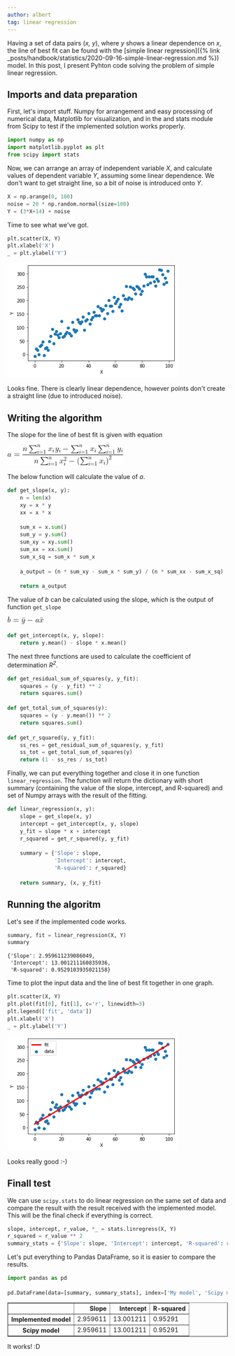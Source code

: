 ```yaml
---
author: albert
tag: linear regression
---
```

Having a set of data pairs (*x, y*), where *y* shows a linear dependence on *x*, the line of best fit can be found with the [simple linear regression]({% link _posts/handbook/statistics/2020-09-16-simple-linear-regression.md %}) model. In this post, I present Pyhton code solving the problem of simple linear regression.
<!--more-->

## Imports and data preparation

First, let's import stuff. Numpy for arrangement and easy processing of numerical data, Matplotlib for visualization, and in the and stats module from Scipy to test if the implemented solution works properly.


```python
import numpy as np
import matplotlib.pyplot as plt
from scipy import stats
```

Now, we can arrange an array of independent variable *X*, and calculate values of dependent variable *Y*, assuming some linear dependence. We don't want to get straight line, so a bit of noise is introduced onto *Y*.


```python
X = np.arange(0, 100)
noise = 20 * np.random.normal(size=100)
Y = (3*X+14) + noise
```

Time to see what we've got.


```python
plt.scatter(X, Y)
plt.xlabel('X')
_ = plt.ylabel('Y')
```


![png](/assets/images/blog/2020-09-26/raw_data.png)


Looks fine. There is clearly linear dependence, however points don't create a straight line (due to introduced noise).

## Writing the algorithm

The slope for the line of best fit is given with equation

![a](/assets/images/handbook/statistics/simple_linear_regression_a.gif)

The below function will calculate the value of *a*.


```python
def get_slope(x, y):
    n = len(x)
    xy = x * y
    xx = x * x
    
    sum_x = x.sum()
    sum_y = y.sum()
    sum_xy = xy.sum()
    sum_xx = xx.sum()
    sum_x_sq = sum_x * sum_x
    
    a_output = (n * sum_xy - sum_x * sum_y) / (n * sum_xx - sum_x_sq)
    
    return a_output
```

The value of *b* can be calculated using the slope, which is the output of function ```get_slope```

![b](/assets/images/handbook/statistics/simple_linear_regression_b_by_means.gif)


```python
def get_intercept(x, y, slope):
    return y.mean() - slope * x.mean()
```

The next three functions are used to calculate the coefficient of determination *R<sup>2</sup>*.


```python
def get_residual_sum_of_squares(y, y_fit):
    squares = (y - y_fit) ** 2
    return squares.sum()

def get_total_sum_of_squares(y):
    squares = (y - y.mean()) ** 2
    return squares.sum()

def get_r_squared(y, y_fit):
    ss_res = get_residual_sum_of_squares(y, y_fit)
    ss_tot = get_total_sum_of_squares(y)
    return (1 - ss_res / ss_tot)
```

Finally, we can put everything together and close it in one function ```linear_regression```. The function will return the dictionary with short summary (containing the value of the slope, intercept, and R-squared) and set of Numpy arrays with the result of the fitting.


```python
def linear_regression(x, y):
    slope = get_slope(x, y)
    intercept = get_intercept(x, y, slope)
    y_fit = slope * x + intercept
    r_squared = get_r_squared(y, y_fit)
    
    summary = {'Slope': slope, 
               'Intercept': intercept,
               'R-squared': r_squared}
    
    return summary, (x, y_fit)
```

## Running the algoritm

Let's see if the implemented code works.


```python
summary, fit = linear_regression(X, Y)
summary
```




    {'Slope': 2.959611239086049,
     'Intercept': 13.001211160835936,
     'R-squared': 0.9529103935021158}



Time to plot the input data and the line of best fit together in one graph.


```python
plt.scatter(X, Y)
plt.plot(fit[0], fit[1], c='r', linewidth=3)
plt.legend(['fit', 'data'])
plt.xlabel('X')
_ = plt.ylabel('Y')
```


![png](/assets/images/blog/2020-09-26/data_and_fit.png)


Looks really good :-)

## Finall test

We can use ```scipy.stats``` to do linear regression on the same set of data and compare the result with the result received with the implemented model. This will be the final check if everything is correct.


```python
slope, intercept, r_value, *_ = stats.linregress(X, Y)
r_squared = r_value ** 2
summary_stats = {'Slope': slope, 'Intercept': intercept, 'R-squared': r_squared}
```

Let's put everything  to Pandas DataFrame, so it is easier to compare the results.


```python
import pandas as pd

pd.DataFrame(data=[summary, summary_stats], index=['My model', 'Scipy model'])
```




<div>
<style scoped>
    .dataframe tbody tr th:only-of-type {
        vertical-align: middle;
    }

    .dataframe tbody tr th {
        vertical-align: top;
    }

    .dataframe thead th {
        text-align: right;
    }
</style>
<table border="1" class="dataframe">
  <thead>
    <tr style="text-align: right;">
      <th></th>
      <th>Slope</th>
      <th>Intercept</th>
      <th>R-squared</th>
    </tr>
  </thead>
  <tbody>
    <tr>
      <th>Implemented model</th>
      <td>2.959611</td>
      <td>13.001211</td>
      <td>0.95291</td>
    </tr>
    <tr>
      <th>Scipy model</th>
      <td>2.959611</td>
      <td>13.001211</td>
      <td>0.95291</td>
    </tr>
  </tbody>
</table>
</div>



It works! :D
